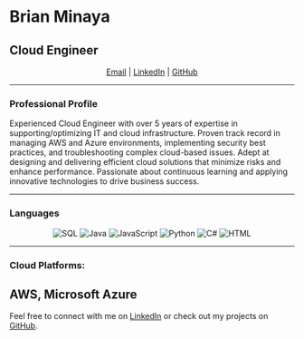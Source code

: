 # Brian Minaya
## Cloud Engineer

<p align="center">
  <a href="mailto:minayabrian@gmail.com">Email</a> |
  <a href="https://www.linkedin.com/in/brian-minaya-6a419096/">LinkedIn</a> |
  <a href="https://github.com/BrianMinaya">GitHub</a>
</p>

---

### Professional Profile

Experienced Cloud Engineer with over 5 years of expertise in supporting/optimizing IT and cloud infrastructure. Proven track record in managing AWS and Azure environments, implementing security best practices, and troubleshooting complex cloud-based issues. Adept at designing and delivering efficient cloud solutions that minimize risks and enhance performance. Passionate about continuous learning and applying innovative technologies to drive business success.

---

### Languages

<p align="center">
  <img src="https://img.icons8.com/color/48/000000/sql.png" alt="SQL"/>
  <img src="https://img.icons8.com/color/48/000000/java-coffee-cup-logo.png" alt="Java"/>
  <img src="https://img.icons8.com/color/48/000000/javascript.png" alt="JavaScript"/>
  <img src="https://img.icons8.com/color/48/000000/python.png" alt="Python"/>
  <img src="https://img.icons8.com/color/48/000000/c-sharp-logo.png" alt="C#"/>
  <img src="https://img.icons8.com/color/48/000000/html-5.png" alt="HTML"/>
</p>

---

### Cloud Platforms:

AWS, Microsoft Azure
---

Feel free to connect with me on [LinkedIn](https://www.linkedin.com/in/brian-minaya-6a419096/) or check out my projects on [GitHub](https://github.com/BrianMinaya).
